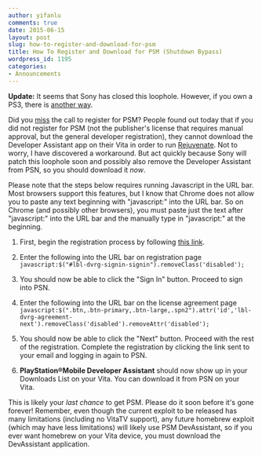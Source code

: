 ```yaml
---
author: yifanlu
comments: true
date: 2015-06-15
layout: post
slug: how-to-register-and-download-for-psm
title: How To Register and Download for PSM (Shutdown Bypass)
wordpress_id: 1195
categories:
- Announcements
---
```


**Update:** It seems that Sony has closed this loophole. However, if you own a PS3, there is [another way](http://wololo.net/talk/viewtopic.php?p=388138#p388138).

Did you [miss](/2015/05/07/you-should-register-for-psm/) the call to register for PSM? People found out today that if you did not register for PSM (not the publisher's license that requires manual approval, but the general developer registration), they cannot download the Developer Assistant app on their Vita in order to run [Rejuvenate](/2015/06/14/rejuvenate-native-homebrew-for-psvita/). Not to worry, I have discovered a workaround. But act quickly because Sony will patch this loophole soon and possibly also remove the Developer Assistant from PSN, so you should download it _now_.
<!-- more -->

Please note that the steps below requires running Javascript in the URL bar. Most browsers support this features, but I know that Chrome does not allow you to paste any text beginning with "javascript:" into the URL bar. So on Chrome (and possibly other browsers), you must paste just the text after "javascript:" into the URL bar and the manually type in "javascript:" at the beginning.




	
  1. First, begin the registration process by following [this link](https://psm.playstation.net/portal/en/#register/signin).

	
  2. Enter the following into the URL bar on registration page `javascript:$("#lbl-dvrg-signin-signin").removeClass('disabled');`

	
  3. You should now be able to click the "Sign In" button. Proceed to sign into PSN.

	
  4. Enter the following into the URL bar on the license agreement page
`javascript:$(".btn,.btn-primary,.btn-large,.spn2").attr('id','lbl-dvrg-agreement-next').removeClass('disabled').removeAttr('disabled');`

	
  5. You should now be able to click the "Next" button. Proceed with the rest of the registration. Complete the registration by clicking the link sent to your email and logging in again to PSN.

	
  6. **PlayStation®Mobile Developer Assistant** should now show up in your Downloads List on your Vita. You can download it from PSN on your Vita.



This is likely your _last chance_ to get PSM. Please do it soon before it's gone forever! Remember, even though the current exploit to be released has many limitations (including no VitaTV support), any future homebrew exploit (which may have less limitations) will likely use PSM DevAssistant, so if you ever want homebrew on your Vita device, you must download the DevAssistant application.
